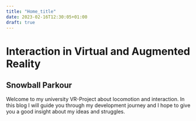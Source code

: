 ```yaml
---
title: "Home_title"
date: 2023-02-16T12:30:05+01:00
draft: true
---
```


# Interaction in Virtual and Augmented Reality

## Snowball Parkour

Welcome to my university VR-Project about locomotion and interaction.
In this blog I will guide you through my development journey and 
I hope to give you a good insight about my ideas and struggles.